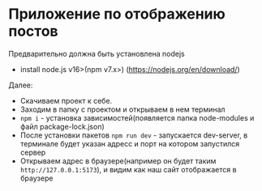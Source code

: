 # Приложение по отображению постов

Предварительно должна быть установлена nodejs
- install node.js v16>(npm v7.x>) (https://nodejs.org/en/download/)


Далее:
- Скачиваем проект к себе.
- Заходим в папку с проектом и открываем в нем терминал
- `npm i` - установка зависимостей(появляется папка node-modules и файл package-lock.json)
- После установки пакетов `npm run dev` - запускается dev-server, в терминале будет указан адресс и порт на котором запустился сервер
- Открываем адрес в браузере(например он будет таким `http://127.0.0.1:5173`), и видим как наш сайт отображается в браузере
